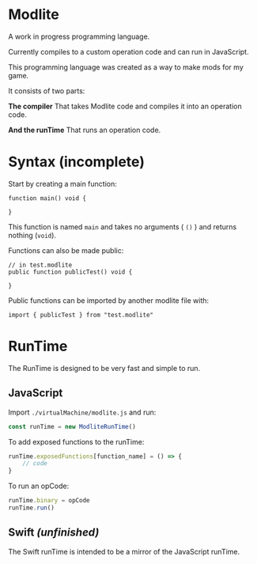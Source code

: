 # Modlite

A work in progress programming language.

Currently compiles to a custom operation code and can run in JavaScript.

This programming language was created as a way to make mods for my game.

It consists of two parts:

**The compiler** That takes Modlite code and compiles it into an operation code.

**And the runTime** That runs an operation code.

# Syntax (incomplete)

Start by creating a main function:

```modlite
function main() void {
	
}
```

This function is named `main` and takes no arguments ( `()` ) and returns nothing (`void`).

Functions can also be made public:

```modlite
// in test.modlite
public function publicTest() void {
	
}
```

Public functions can be imported by another modlite file with:

```modlite
import { publicTest } from "test.modlite"
```

# RunTime

The RunTime is designed to be very fast and simple to run.

## JavaScript

Import `./virtualMachine/modlite.js` and run:
```JavaScript
const runTime = new ModliteRunTime()
```

To add exposed functions to the runTime:
```JavaScript
runTime.exposedFunctions[function_name] = () => {
	// code
}
```

To run an opCode:
```JavaScript
runTime.binary = opCode
runTime.run()
```

## Swift _(unfinished)_

The Swift runTime is intended to be a mirror of the JavaScript runTime.